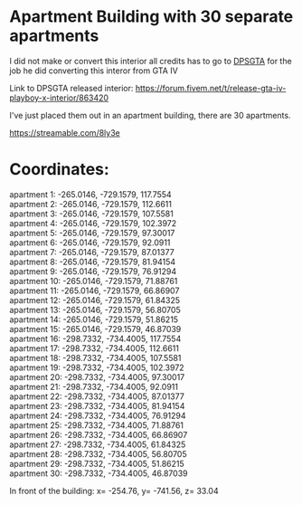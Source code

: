 # Apartment Building with 30 separate apartments

I did not make or convert this interior all credits has to go to [DPSGTA](https://forum.fivem.net/u/dpsgta/) for the job he did converting this interor from GTA IV

Link to DPSGTA released interior: https://forum.fivem.net/t/release-gta-iv-playboy-x-interior/863420

I've just placed them out in an apartment building, there are 30 apartments.

https://streamable.com/8ly3e

# Coordinates:
apartment 1: -265.0146, -729.1579, 117.7554</br>
apartment 2: -265.0146, -729.1579, 112.6611</br>
apartment 3: -265.0146, -729.1579, 107.5581</br>
apartment 4: -265.0146, -729.1579, 102.3972</br>
apartment 5: -265.0146, -729.1579, 97.30017</br>
apartment 6: -265.0146, -729.1579, 92.0911</br>
apartment 7: -265.0146, -729.1579, 87.01377</br>
apartment 8: -265.0146, -729.1579, 81.94154</br>
apartment 9: -265.0146, -729.1579, 76.91294</br>
apartment 10: -265.0146, -729.1579, 71.88761</br>
apartment 11: -265.0146, -729.1579, 66.86907</br>
apartment 12: -265.0146, -729.1579, 61.84325</br>
apartment 13: -265.0146, -729.1579, 56.80705</br>
apartment 14: -265.0146, -729.1579, 51.86215</br>
apartment 15: -265.0146, -729.1579, 46.87039</br>
apartment 16: -298.7332, -734.4005, 117.7554</br>
apartment 17: -298.7332, -734.4005, 112.6611</br>
apartment 18: -298.7332, -734.4005, 107.5581</br>
apartment 19: -298.7332, -734.4005, 102.3972</br>
apartment 20: -298.7332, -734.4005, 97.30017</br>
apartment 21: -298.7332, -734.4005, 92.0911</br>
apartment 22: -298.7332, -734.4005, 87.01377</br>
apartment 23: -298.7332, -734.4005, 81.94154</br>
apartment 24: -298.7332, -734.4005, 76.91294</br>
apartment 25: -298.7332, -734.4005, 71.88761</br>
apartment 26: -298.7332, -734.4005, 66.86907</br>
apartment 27: -298.7332, -734.4005, 61.84325</br>
apartment 28: -298.7332, -734.4005, 56.80705</br>
apartment 29: -298.7332, -734.4005, 51.86215</br>
apartment 30: -298.7332, -734.4005, 46.87039</br>

In front of the building: x= -254.76, y= -741.56, z= 33.04
